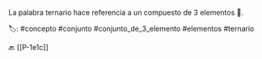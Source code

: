 La palabra ternario hace referencia a un compuesto de 3 elementos 🚦.

🏷️: #concepto #conjunto #conjunto_de_3_elemento #elementos #ternario

🔙 [[P-1e1c]]